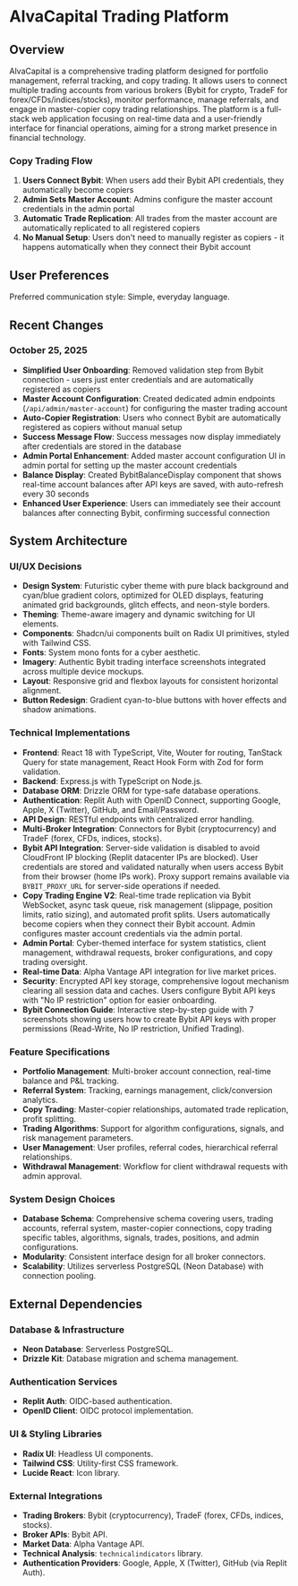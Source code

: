 # AlvaCapital Trading Platform

## Overview
AlvaCapital is a comprehensive trading platform designed for portfolio management, referral tracking, and copy trading. It allows users to connect multiple trading accounts from various brokers (Bybit for crypto, TradeF for forex/CFDs/indices/stocks), monitor performance, manage referrals, and engage in master-copier copy trading relationships. The platform is a full-stack web application focusing on real-time data and a user-friendly interface for financial operations, aiming for a strong market presence in financial technology.

### Copy Trading Flow
1. **Users Connect Bybit**: When users add their Bybit API credentials, they automatically become copiers
2. **Admin Sets Master Account**: Admins configure the master account credentials in the admin portal
3. **Automatic Trade Replication**: All trades from the master account are automatically replicated to all registered copiers
4. **No Manual Setup**: Users don't need to manually register as copiers - it happens automatically when they connect their Bybit account

## User Preferences
Preferred communication style: Simple, everyday language.

## Recent Changes
### October 25, 2025
- **Simplified User Onboarding**: Removed validation step from Bybit connection - users just enter credentials and are automatically registered as copiers
- **Master Account Configuration**: Created dedicated admin endpoints (`/api/admin/master-account`) for configuring the master trading account
- **Auto-Copier Registration**: Users who connect Bybit are automatically registered as copiers without manual setup
- **Success Message Flow**: Success messages now display immediately after credentials are stored in the database
- **Admin Portal Enhancement**: Added master account configuration UI in admin portal for setting up the master account credentials
- **Balance Display**: Created BybitBalanceDisplay component that shows real-time account balances after API keys are saved, with auto-refresh every 30 seconds
- **Enhanced User Experience**: Users can immediately see their account balances after connecting Bybit, confirming successful connection

## System Architecture

### UI/UX Decisions
- **Design System**: Futuristic cyber theme with pure black background and cyan/blue gradient colors, optimized for OLED displays, featuring animated grid backgrounds, glitch effects, and neon-style borders.
- **Theming**: Theme-aware imagery and dynamic switching for UI elements.
- **Components**: Shadcn/ui components built on Radix UI primitives, styled with Tailwind CSS.
- **Fonts**: System mono fonts for a cyber aesthetic.
- **Imagery**: Authentic Bybit trading interface screenshots integrated across multiple device mockups.
- **Layout**: Responsive grid and flexbox layouts for consistent horizontal alignment.
- **Button Redesign**: Gradient cyan-to-blue buttons with hover effects and shadow animations.

### Technical Implementations
- **Frontend**: React 18 with TypeScript, Vite, Wouter for routing, TanStack Query for state management, React Hook Form with Zod for form validation.
- **Backend**: Express.js with TypeScript on Node.js.
- **Database ORM**: Drizzle ORM for type-safe database operations.
- **Authentication**: Replit Auth with OpenID Connect, supporting Google, Apple, X (Twitter), GitHub, and Email/Password.
- **API Design**: RESTful endpoints with centralized error handling.
- **Multi-Broker Integration**: Connectors for Bybit (cryptocurrency) and TradeF (forex, CFDs, indices, stocks).
- **Bybit API Integration**: Server-side validation is disabled to avoid CloudFront IP blocking (Replit datacenter IPs are blocked). User credentials are stored and validated naturally when users access Bybit from their browser (home IPs work). Proxy support remains available via `BYBIT_PROXY_URL` for server-side operations if needed.
- **Copy Trading Engine V2**: Real-time trade replication via Bybit WebSocket, async task queue, risk management (slippage, position limits, ratio sizing), and automated profit splits. Users automatically become copiers when they connect their Bybit account. Admin configures master account credentials via the admin portal.
- **Admin Portal**: Cyber-themed interface for system statistics, client management, withdrawal requests, broker configurations, and copy trading oversight.
- **Real-time Data**: Alpha Vantage API integration for live market prices.
- **Security**: Encrypted API key storage, comprehensive logout mechanism clearing all session data and caches. Users configure Bybit API keys with "No IP restriction" option for easier onboarding.
- **Bybit Connection Guide**: Interactive step-by-step guide with 7 screenshots showing users how to create Bybit API keys with proper permissions (Read-Write, No IP restriction, Unified Trading).

### Feature Specifications
- **Portfolio Management**: Multi-broker account connection, real-time balance and P&L tracking.
- **Referral System**: Tracking, earnings management, click/conversion analytics.
- **Copy Trading**: Master-copier relationships, automated trade replication, profit splitting.
- **Trading Algorithms**: Support for algorithm configurations, signals, and risk management parameters.
- **User Management**: User profiles, referral codes, hierarchical referral relationships.
- **Withdrawal Management**: Workflow for client withdrawal requests with admin approval.

### System Design Choices
- **Database Schema**: Comprehensive schema covering users, trading accounts, referral system, master-copier connections, copy trading specific tables, algorithms, signals, trades, positions, and admin configurations.
- **Modularity**: Consistent interface design for all broker connectors.
- **Scalability**: Utilizes serverless PostgreSQL (Neon Database) with connection pooling.

## External Dependencies

### Database & Infrastructure
- **Neon Database**: Serverless PostgreSQL.
- **Drizzle Kit**: Database migration and schema management.

### Authentication Services
- **Replit Auth**: OIDC-based authentication.
- **OpenID Client**: OIDC protocol implementation.

### UI & Styling Libraries
- **Radix UI**: Headless UI components.
- **Tailwind CSS**: Utility-first CSS framework.
- **Lucide React**: Icon library.

### External Integrations
- **Trading Brokers**: Bybit (cryptocurrency), TradeF (forex, CFDs, indices, stocks).
- **Broker APIs**: Bybit API.
- **Market Data**: Alpha Vantage API.
- **Technical Analysis**: `technicalindicators` library.
- **Authentication Providers**: Google, Apple, X (Twitter), GitHub (via Replit Auth).